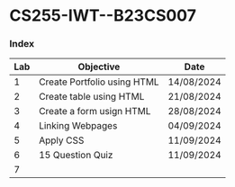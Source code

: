 ﻿# CS255-IWT--B23CS007
### Index
| Lab    | Objective                            | Date      | 
|--------|--------------------------------------|-----------|
| 1      | Create Portfolio using HTML          | 14/08/2024|         
| 2      | Create table using HTML              | 21/08/2024|         
| 3      | Create a form usign HTML             | 28/08/2024|         
| 4      | Linking Webpages                     | 04/09/2024|         
| 5      | Apply CSS                            | 11/09/2024|         
| 6      | 15 Question Quiz                     | 11/09/2024|         
| 7      |                                      |           |         
